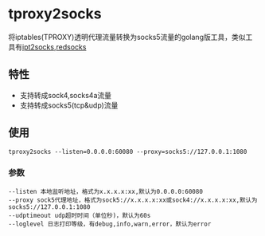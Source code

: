 # tproxy2socks
将iptables(TPROXY)透明代理流量转换为socks5流量的golang版工具，类似工具有[ipt2socks](https://github.com/zfl9/ipt2socks),[redsocks](https://github.com/darkk/redsocks)

## 特性
* 支持转成sock4,socks4a流量
* 支持转成socks5(tcp&udp)流量

## 使用
```
tproxy2socks --listen=0.0.0.0:60080 --proxy=socks5://127.0.0.1:1080
```

### 参数
```
--listen 本地监听地址，格式为x.x.x.x:xx,默认为0.0.0.0:60080
--proxy sock5代理地址，格式为sock5://x.x.x.x:xx或sock4://x.x.x.x:xx,默认为socks5://127.0.0.1:1080
--udptimeout udp超时时间（单位秒)，默认为60s
--loglevel 日志打印等级，有debug,info,warn,error，默认为error
```




